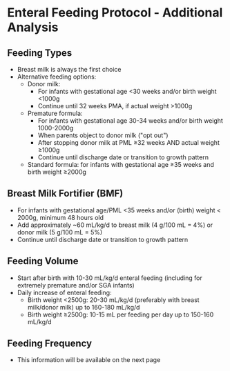 # Enteral Feeding Protocol - Additional Analysis

## Feeding Types
- Breast milk is always the first choice
- Alternative feeding options:
  - Donor milk:
    - For infants with gestational age <30 weeks and/or birth weight <1000g
    - Continue until 32 weeks PMA, if actual weight >1000g
  - Premature formula:
    - For infants with gestational age 30-34 weeks and/or birth weight 1000-2000g
    - When parents object to donor milk ("opt out")
    - After stopping donor milk at PML ≥32 weeks AND actual weight ≥1000g
    - Continue until discharge date or transition to growth pattern
  - Standard formula: for infants with gestational age ≥35 weeks and birth weight ≥2000g

## Breast Milk Fortifier (BMF)
- For infants with gestational age/PML <35 weeks and/or (birth) weight < 2000g, minimum 48 hours old
- Add approximately ~60 mL/kg/d to breast milk (4 g/100 mL = 4%) or donor milk (5 g/100 mL = 5%)
- Continue until discharge date or transition to growth pattern

## Feeding Volume
- Start after birth with 10-30 mL/kg/d enteral feeding (including for extremely premature and/or SGA infants)
- Daily increase of enteral feeding:
  - Birth weight <2500g: 20-30 mL/kg/d (preferably with breast milk/donor milk) up to 160-180 mL/kg/d
  - Birth weight ≥2500g: 10-15 mL per feeding per day up to 150-160 mL/kg/d

## Feeding Frequency
- This information will be available on the next page
